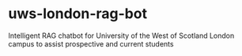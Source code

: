# uws-london-rag-bot
Intelligent RAG chatbot for University of the West of Scotland London campus to assist prospective and current students
